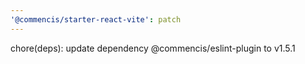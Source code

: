```yaml
---
'@commencis/starter-react-vite': patch
---
```


chore(deps): update dependency @commencis/eslint-plugin to v1.5.1
